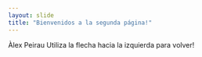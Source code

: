 ```yaml
---
layout: slide
title: "Bienvenidos a la segunda página!"
---
```

Àlex Peirau
Utiliza la flecha hacia la izquierda para volver!
